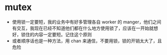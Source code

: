# mutex

- 使用锁一定要短，我的业务中有好多管理各自 worker 的 manger，他们之间有交互，我现在已经不知道他们都在什么地方使用锁了，应该在一开始就想好，锁住的内容一定要短。记住这个原则
- 或者顺序话也是一种方法，用 chan 来通信，不要用锁，锁的开销太大了，且危险
